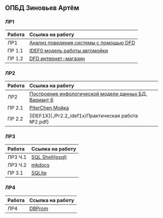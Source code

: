 ## ОПБД Зиновьев Артём


### ЛР1

| Работа | Ссылка на работу                                         | 
|:-------|:---------------------------------------------------------|
| ЛР1    | [Анализ поведения системы с помощью DFD](./Lab1/Laba1.pdf)|
| ПР 1.1 | [IDEF0 модель работы автомойки](./Pr0_idef0/Мойка.png)   | 
| ПР 1.2 | [DFD интернет-магазин](./Pr1_dfd/Шубы.pdf)              | 


### ЛР2

| Работа | Ссылка на работу                                               | 
|:-------|:---------------------------------------------------------------|
| ЛР2    | [Построение инфологической модели данных БД. Вариант 6](./Lab2/Отчёт.pdf)|
| ПР 2.1 | [PiterChen Мойка](./Pr2.1_PiterChen/diagram.pdf)       | 
| ПР 2.2 | [IDEF1X](./Pr2.2_idef1x/Практическая работа №2.pdf)           | 


### ЛР3

| Работа | Ссылка на работу                                        | 
|:-------|:--------------------------------------------------------|
| ЛР3 Ч.1| [SQL Shell(psql)](./Lab3/)                      |
| ЛР3 Ч.2| [mkdocs](https://Don2Quixote.github.io/ITMO_FSPO_DataBases_2020-2021)            |
| ПР 3.1 | [SQLite](./Pr3.1_sqlite)                                | 


### ЛР4

| Работа | Ссылка на работу                                        | 
|:-------|:--------------------------------------------------------|
| ЛР4    | [DBProm](./Lab4/Отчёт.pdf)                               |

